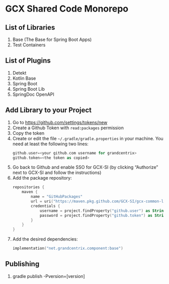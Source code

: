 # GCX Shared Code Monorepo

## List of Libraries

1. Base (The Base for Spring Boot Apps)
2. Test Containers 

## List of Plugins
1. Detekt
2. Kotlin Base
3. Spring Boot
4. Spring Boot Lib
5. SpringDoc OpenAPI

## Add Library to your Project

1. Go to https://github.com/settings/tokens/new
2. Create a Github Token with `read:packages` permission
3. Copy the token
4. Create or edit the file `~/.gradle/gradle.properties` in your machine. You need at least the following two lines:
    ```kotlin
    github.user=<your github.com username for grandcentrix>
    github.token=<the token as copied>
    ```
5. Go back to Github and enable SSO for GCX-SI (by clicking “Authorize” next to GCX-SI and follow the instructions)
6. Add the package repository:
    ```kotlin
    repositories {
        maven {
            name = "GitHubPackages"
            url = uri("https://maven.pkg.github.com/GCX-SI/gcx-common-libs")
            credentials {
                username = project.findProperty("github.user") as String? ?: System.getenv("GITHUB_USER")
                password = project.findProperty("github.token") as String? ?: System.getenv("GITHUB_TOKEN")
            }
        }
    }
    ```
7. Add the desired dependencies:
    ```kotlin
    implementation("net.grandcentrix.component:base")
    ```

## Publishing

1. gradle publish -Pversion=[version]